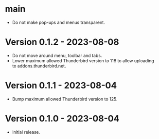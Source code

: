 # main
- Do not make pop-ups and menus transparent.

# Version 0.1.2 - 2023-08-08
- Do not move around menu, toolbar and tabs.
- Lower maximum allowed Thunderbird version to 118 to allow uploading to addons.thunderbird.net.

# Version 0.1.1 - 2023-08-04
- Bump maximum allowed Thunderbird version to 125.

# Version 0.1.0 - 2023-08-04
- Initial release.
